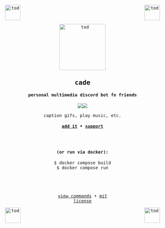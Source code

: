 <pre align="center">
<img src="https://i.imgur.com/y5mZhbK.png" width="50" title="tod" align="left"><img src="https://i.imgur.com/y5mZhbK.png" width="50" title="tod" align="right">

<p>
<img src="https://i.imgur.com/y5mZhbK.png" width="150" title="tod">
<h2>cade</h2><h4>personal multimedia discord bot fo friends</h4><img src="https://img.shields.io/github/last-commit/clearlakes/cade"></img><img src="https://img.shields.io/codeclimate/maintainability/source64/cade"></img>

caption gifs, play music, etc.<h4><a href="https://discord.com/oauth2/authorize?client_id=709214886969999379">add it</a> &bull; <a href="https://discord.gg/yRMsr9Td5c">support</a>
</h4>
<pre><h4>(or run via docker):</h4>$ docker compose build
$ docker compose run

</pre>
<a href="cade/commands.md">view commands</a> &bull; <a href="LICENSE">mit license</a></p><img src="https://i.imgur.com/y5mZhbK.png" width="50" title="tod" align="right"><img src="https://i.imgur.com/y5mZhbK.png" width="50" title="tod" align="left"></pre>
